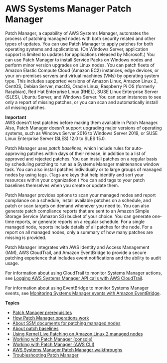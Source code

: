 # AWS Systems Manager Patch Manager<a name="systems-manager-patch"></a>

Patch Manager, a capability of AWS Systems Manager, automates the process of patching managed nodes with both security related and other types of updates\. You can use Patch Manager to apply patches for both operating systems and applications\. \(On Windows Server, application support is limited to updates for applications released by Microsoft\.\) You can use Patch Manager to install Service Packs on Windows nodes and perform minor version upgrades on Linux nodes\. You can patch fleets of Amazon Elastic Compute Cloud \(Amazon EC2\) instances, edge devices, or your on\-premises servers and virtual machines \(VMs\) by operating system type\. This includes supported versions of Amazon Linux, Amazon Linux 2, CentOS, Debian Server, macOS, Oracle Linux, Raspberry Pi OS \(formerly Raspbian\), Red Hat Enterprise Linux \(RHEL\), SUSE Linux Enterprise Server \(SLES\), Ubuntu Server, and Windows Server\. You can scan instances to see only a report of missing patches, or you can scan and automatically install all missing patches\. 

**Important**  
AWS doesn't test patches before making them available in Patch Manager\. Also, Patch Manager doesn't support upgrading major versions of operating systems, such as Windows Server 2016 to Windows Server 2019, or SUSE Linux Enterprise Server \(SLES\) 12\.0 to SLES 15\.0\.

Patch Manager uses *patch baselines*, which include rules for auto\-approving patches within days of their release, in addition to a list of approved and rejected patches\. You can install patches on a regular basis by scheduling patching to run as a Systems Manager maintenance window task\. You can also install patches individually or to large groups of managed nodes by using tags\. \(Tags are keys that help identify and sort your resources within your organization\.\) You can add tags to your patch baselines themselves when you create or update them\. 

Patch Manager provides options to scan your managed nodes and report compliance on a schedule, install available patches on a schedule, and patch or scan targets on demand whenever you need to\. You can also generate patch compliance reports that are sent to an Amazon Simple Storage Service \(Amazon S3\) bucket of your choice\. You can generate one\-time reports, or generate reports on a regular schedule\. For a single managed node, reports include details of all patches for the node\. For a report on all managed nodes, only a summary of how many patches are missing is provided\.

Patch Manager integrates with AWS Identity and Access Management \(IAM\), AWS CloudTrail, and Amazon EventBridge to provide a secure patching experience that includes event notifications and the ability to audit usage\.

For information about using CloudTrail to monitor Systems Manager actions, see [Logging AWS Systems Manager API calls with AWS CloudTrail](monitoring-cloudtrail-logs.md)\.

For information about using EventBridge to monitor Systems Manager events, see [Monitoring Systems Manager events with Amazon EventBridge](monitoring-eventbridge-events.md)\.

**Topics**
+ [Patch Manager prerequisites](patch-manager-prerequisites.md)
+ [How Patch Manager operations work](patch-manager-how-it-works.md)
+ [About SSM documents for patching managed nodes](patch-manager-ssm-documents.md)
+ [About patch baselines](about-patch-baselines.md)
+ [Using Kernel Live Patching on Amazon Linux 2 managed nodes](kernel-live-patching.md)
+ [Working with Patch Manager \(console\)](sysman-patch-working.md)
+ [Working with Patch Manager \(AWS CLI\)](patch-manager-cli-commands.md)
+ [AWS Systems Manager Patch Manager walkthroughs](patch-walkthroughs.md)
+ [Troubleshooting Patch Manager](patch-manager-troubleshooting.md)